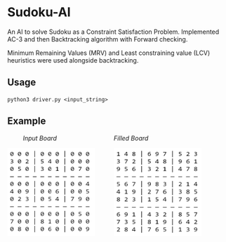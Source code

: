 # Sudoku-AI
An AI to solve Sudoku as a Constraint Satisfaction Problem. Implemented AC-3 and then Backtracking algorithm with Forward checking.

Minimum Remaining Values (MRV) and Least constraining value (LCV) heuristics were used alongside backtracking.

## Usage
```
python3 driver.py <input_string>
```

## Example


<p>
  <em>&nbsp;&nbsp;&nbsp;&nbsp;&nbsp;&nbsp;&nbsp;&nbsp;&nbsp;Input Board</em>
  <em>&nbsp;&nbsp;&nbsp;&nbsp;&nbsp;&nbsp;&nbsp;&nbsp;&nbsp;&nbsp;&nbsp;&nbsp;&nbsp;&nbsp;&nbsp;&nbsp;&nbsp;&nbsp;&nbsp;&nbsp;&nbsp;&nbsp;&nbsp;&nbsp;&nbsp;&nbsp;&nbsp;&nbsp;&nbsp;&nbsp;&nbsp;</em>
  <em>Filled Board</em>
</p>

<p>
  <img width="200" height="200" src="https://github.com/ekjyot07/Sudoku-AI/blob/main/images/inputBoard.png" /> 
  <em>&nbsp;&nbsp;&nbsp;&nbsp;&nbsp;&nbsp;&nbsp;&nbsp;&nbsp;</em>
  <img width="200" height="200" src="https://github.com/ekjyot07/Sudoku-AI/blob/main/images/filledBoard.png" />
</p>

